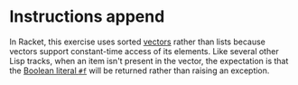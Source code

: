 # Instructions append

In Racket, this exercise uses sorted [vectors] rather than lists because vectors support constant-time access of its elements. Like several other Lisp tracks, when an item isn't present in the vector, the expectation is that the [Boolean literal `#f`][booleans] will be returned rather than raising an exception. 

[vectors]: https://docs.racket-lang.org/guide/vectors.html
[booleans]: https://docs.racket-lang.org/reference/booleans.html
